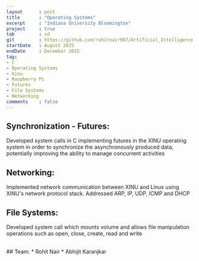 ```yaml
---
layout      : post
title       : "Operating Systems"
excerpt     : "Indiana University Bloomington"
project     : true
tab 		: sd
git         : https://github.com/rohitnair987/Artificial_Intelligence
startDate   : August 2015
endDate     : December 2015
tag:
- C
- Operating Systems
- Xinu
- Raspberry Pi
- Futures
- File Systems
- Networking
comments    : false
---
```


## Synchronization - Futures:
Developed system calls in C implementing futures in the XINU operating system in order to synchronize the asynchronously produced data, potentially improving the ability to manage concurrent activities

## Networking:
Implemented network communication between XINU and Linux using XINU's network protocol stack. Addressed ARP, IP, UDP, ICMP and DHCP

## File Systems:
Developed system call which mounts volume and allows file manipulation operations such as open, close, create, read and write

<br />
## Team:
* Rohit Nair
* Abhijit Karanjkar